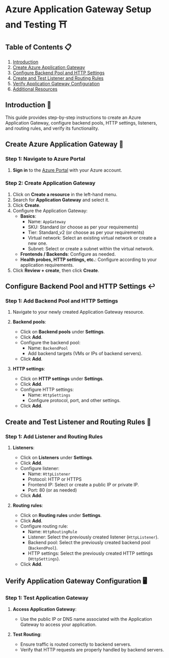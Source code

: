 # Azure Application Gateway Setup and Testing ⛩️

## Table of Contents 📋
1. [Introduction](#introduction)
3. [Create Azure Application Gateway](#create-azure-application-gateway)
4. [Configure Backend Pool and HTTP Settings](#configure-backend-pool-and-http-settings)
5. [Create and Test Listener and Routing Rules](#create-and-test-listener-and-routing-rules)
6. [Verify Application Gateway Configuration](#verify-application-gateway-configuration)
7. [Additional Resources](#additional-resources)

## Introduction 🎋

This guide provides step-by-step instructions to create an Azure Application Gateway, configure backend pools, HTTP settings, listeners, and routing rules, and verify its functionality.

## Create Azure Application Gateway 🏯

### Step 1: Navigate to Azure Portal

1. **Sign in** to the [Azure Portal](https://portal.azure.com/) with your Azure account.

### Step 2: Create Application Gateway

1. Click on **Create a resource** in the left-hand menu.
2. Search for **Application Gateway** and select it.
3. Click **Create**.
4. Configure the Application Gateway:
   - **Basics**:
     - Name: `AppGateway`
     - SKU: Standard (or choose as per your requirements)
     - Tier: Standard_v2 (or choose as per your requirements)
     - Virtual network: Select an existing virtual network or create a new one.
     - Subnet: Select or create a subnet within the virtual network.
   - **Frontends / Backends**: Configure as needed.
   - **Health probes, HTTP settings, etc.**: Configure according to your application requirements.
5. Click **Review + create**, then click **Create**.

## Configure Backend Pool and HTTP Settings ↩️

### Step 1: Add Backend Pool and HTTP Settings

1. Navigate to your newly created Application Gateway resource.
2. **Backend pools**:
   - Click on **Backend pools** under **Settings**.
   - Click **Add**.
   - Configure the backend pool:
     - Name: `BackendPool`
     - Add backend targets (VMs or IPs of backend servers).
   - Click **Add**.

3. **HTTP settings**:
   - Click on **HTTP settings** under **Settings**.
   - Click **Add**.
   - Configure HTTP settings:
     - Name: `HttpSettings`
     - Configure protocol, port, and other settings.
   - Click **Add**.

## Create and Test Listener and Routing Rules 🧾

### Step 1: Add Listener and Routing Rules

1. **Listeners**:
   - Click on **Listeners** under **Settings**.
   - Click **Add**.
   - Configure listener:
     - Name: `HttpListener`
     - Protocol: HTTP or HTTPS
     - Frontend IP: Select or create a public IP or private IP.
     - Port: 80 (or as needed)
   - Click **Add**.

2. **Routing rules**:
   - Click on **Routing rules** under **Settings**.
   - Click **Add**.
   - Configure routing rule:
     - Name: `HttpRoutingRule`
     - Listener: Select the previously created listener (`HttpListener`).
     - Backend pool: Select the previously created backend pool (`BackendPool`).
     - HTTP settings: Select the previously created HTTP settings (`HttpSettings`).
   - Click **Add**.

## Verify Application Gateway Configuration 🖥️

### Step 1: Test Application Gateway

1. **Access Application Gateway**:
   - Use the public IP or DNS name associated with the Application Gateway to access your application.

2. **Test Routing**:
   - Ensure traffic is routed correctly to backend servers.
   - Verify that HTTP requests are properly handled by backend servers.
